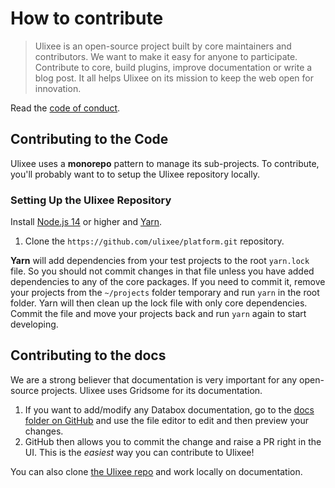 # How to contribute

> Ulixee is an open-source project built by core maintainers and contributors. We want to make it easy for anyone to participate. Contribute to core, build plugins, improve documentation or write a blog post. It all helps Ulixee on its mission to keep the web open for innovation.

Read the [code of conduct](./code-of-conduct).

## Contributing to the Code

Ulixee uses a **monorepo** pattern to manage its sub-projects. To contribute, you'll probably want to to setup the Ulixee repository locally.

### Setting Up the Ulixee Repository

Install [Node.js 14](https://nodejs.org/en/download/) or higher and [Yarn](https://yarnpkg.com/lang/en/docs/install/).

1. Clone the `https://github.com/ulixee/platform.git` repository.

**Yarn** will add dependencies from your test projects to the root `yarn.lock` file. So you should not commit changes in that file unless you have added dependencies to any of the core packages. If you need to commit it, remove your projects from the `~/projects` folder temporary and run `yarn` in the root folder. Yarn will then clean up the lock file with only core dependencies. Commit the file and move your projects back and run `yarn` again to start developing.

## Contributing to the docs

We are a strong believer that documentation is very important for any open-source projects. Ulixee uses Gridsome for its documentation.

1. If you want to add/modify any Databox documentation, go to the
   [docs folder on GitHub](https://github.com/ulixee/platform/tree/databox/docs) and
   use the file editor to edit and then preview your changes.
2. GitHub then allows you to commit the change and raise a PR right in the UI. This is the _easiest_ way you can contribute to Ulixee!

You can also clone [the Ulixee repo](https://github.com/ulixee/platform) and work locally on documentation.

